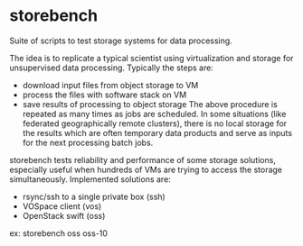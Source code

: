 storebench
==========

Suite of scripts to test storage systems for data processing.

The idea is to replicate a typical scientist using virtualization and
storage for unsupervised data processing. Typically the steps are:
* download input files from object storage to VM
* process the files with software stack on VM
* save results of processing to object storage
The above procedure is repeated as many times as jobs are scheduled.
In some situations (like federated geographically remote clusters),
there is no local storage for the results which are often temporary
data products and serve as inputs for the next processing batch jobs.

storebench tests reliability and performance of some storage
solutions, especially useful when hundreds of VMs are trying to access
the storage simultaneously. Implemented solutions are:
* rsync/ssh to a single private box (ssh)
* VOSpace client (vos)
* OpenStack swift (oss)

ex: storebench oss oss-10
